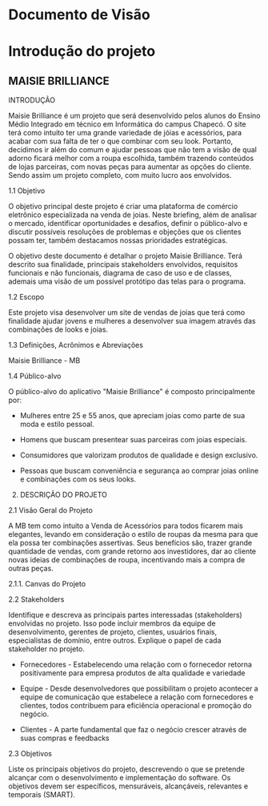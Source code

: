 # Documento de Visão

# Introdução do projeto

## MAISIE BRILLIANCE

INTRODUÇÃO

Maisie Brilliance é um projeto que será desenvolvido pelos alunos do Ensino Médio Integrado em técnico em Informática do campus Chapecó. O site terá como intuito ter uma grande variedade de jóias e acessórios, para acabar com sua falta de ter o que combinar com seu look. Portanto, decidimos ir além do comum e ajudar pessoas que não tem a visão de qual adorno ficará melhor com a roupa escolhida, também trazendo conteúdos de lojas parceiras, com novas peças para aumentar as opções do cliente. Sendo assim um projeto completo, com muito lucro aos envolvidos.

1.1 Objetivo

O objetivo principal deste projeto é criar uma plataforma de comércio eletrônico especializada na venda de joias. Neste briefing, além de analisar o mercado, identificar oportunidades e desafios, definir o público-alvo e discutir possíveis resoluções de problemas e objeções que os clientes possam ter, também destacamos nossas prioridades estratégicas.

O objetivo deste documento é detalhar o projeto Maisie Brilliance. Terá descrito sua finalidade, principais stakeholders envolvidos, requisitos funcionais e não funcionais, diagrama de caso de uso e de classes, ademais uma visão de um possível protótipo das telas para o programa.

1.2 Escopo

Este projeto visa desenvolver um site de vendas de joias que terá como finalidade ajudar jovens e mulheres a desenvolver sua imagem através das combinações de looks e joias.

1.3 Definições, Acrônimos e Abreviações

Maisie Brilliance - MB

1.4 Público-alvo

O público-alvo do aplicativo "Maisie Brilliance" é composto principalmente por:

- Mulheres entre 25 e 55 anos, que apreciam joias como parte de sua moda e estilo pessoal.

- Homens que buscam presentear suas parceiras com joias especiais.

- Consumidores que valorizam produtos de qualidade e design exclusivo.

- Pessoas que buscam conveniência e segurança ao comprar joias online e combinações com os seus looks.

2. DESCRIÇÃO DO PROJETO

2.1 Visão Geral do Projeto

A MB tem como intuito a Venda de Acessórios para todos ficarem mais elegantes, levando em consideração o estilo de roupas da mesma para que ela possa ter combinações assertivas. Seus benefícios são, trazer grande quantidade de vendas, com grande retorno aos investidores, dar ao cliente novas ideias de combinações de roupa, incentivando mais a compra de outras peças.

2.1.1. Canvas do Projeto


2.2 Stakeholders

Identifique e descreva as principais partes interessadas (stakeholders) envolvidas no projeto. Isso pode incluir membros da equipe de desenvolvimento, gerentes de projeto, clientes, usuários finais, especialistas de domínio, entre outros. Explique o papel de cada stakeholder no projeto.

- Fornecedores - Estabelecendo uma relação com o fornecedor retorna positivamente para empresa produtos de alta qualidade e variedade

- Equipe - Desde desenvolvedores que possibilitam o projeto acontecer a equipe de comunicação que estabelece a relação com fornecedores e clientes, todos contribuem para eficiência operacional e promoção do negócio.

- Clientes - A parte fundamental que faz o negócio crescer através de suas compras e feedbacks

2.3 Objetivos

Liste os principais objetivos do projeto, descrevendo o que se pretende alcançar com o desenvolvimento e implementação do software. Os objetivos devem ser específicos, mensuráveis, alcançáveis, relevantes e temporais (SMART).
